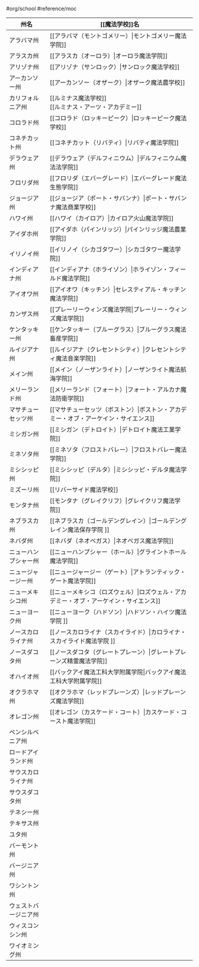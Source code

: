 #org/school #reference/moc 

| 州名         | [[魔法学校]]名                                          |
| ---------- | ---------------------------------------------- |
| アラバマ州      | [[アラバマ（モントゴメリー）\|モントゴメリー魔法学院]]                 |
| アラスカ州      | [[アラスカ（オーロラ）\|オーロラ魔法学院]]                       |
| アリゾナ州      | [[アリゾナ（サンロック）\|サンロック魔法学校]]                     |
| アーカンソー州    | [[アーカンソー（オザーク）\|オザーク魔法農学校]]                    |
| カリフォルニア州   | [[ルミナス魔法学校]]<br>[[ルミナス・アーツ・アカデミー]]             |
| コロラド州      | [[コロラド（ロッキーピーク）\|ロッキーピーク魔法学校]]                 |
| コネチカット州    | [[コネチカット（リバティ）\|リバティ魔法学院]]                     |
| デラウェア州     | [[デラウェア（デルフィニウム）\|デルフィニウム魔法法学院]]               |
| フロリダ州      | [[フロリダ（エバーグレード）\|エバーグレード魔法生態学院]]               |
| ジョージア州     | [[ジョージア（ポート・サバンナ）\|ポート・サバンナ魔法商業学校]]            |
| ハワイ州       | [[ハワイ（カイロア）\|カイロア火山魔法学院]]                      |
| アイダホ州      | [[アイダホ（パインリッジ）\|パインリッジ魔法農業学院]]                 |
| イリノイ州      | [[イリノイ（シカゴタワー）\|シカゴタワー魔法学院]]                   |
| インディアナ州    | [[インディアナ（ホライゾン）\|ホライゾン・フィールド魔法学院]]             |
| アイオワ州      | [[アイオワ（キッチン）\|セレスティアル・キッチン魔法学院]]               |
| カンザス州      | [[プレーリーウィンズ魔法学院\|プレーリー・ウィンズ魔法学院]]              |
| ケンタッキー州    | [[ケンタッキー（ブルーグラス）\|ブルーグラス魔法畜産学院]]               |
| ルイジアナ州     | [[ルイジアナ（クレセントシティ）\|クレセントシティ魔法音楽学院]]            |
| メイン州       | [[メイン（ノーザンライト）\|ノーザンライト魔法航海学院]]                |
| メリーランド州    | [[メリーランド（フォート）\|フォート・アルカナ魔法防衛学院]]              |
| マサチューセッツ州  | [[マサチューセッツ（ボストン）\|ボストン・アカデミー・オブ・アーケイン・サイエンス]]  |
| ミシガン州      | [[ミシガン（デトロイト）\|デトロイト魔法工業学院]]                   |
| ミネソタ州      | [[ミネソタ（フロストバレー）\|フロストバレー魔法学院]]                 |
| ミシシッピ州     | [[ミシシッピ（デルタ）\|ミシシッピ・デルタ魔法学院]]                  |
| ミズーリ州      | [[リバーサイド魔法学校]]                                 |
| モンタナ州      | [[モンタナ（グレイクリフ）\|グレイクリフ魔法学院]]                   |
| ネブラスカ州     | [[ネブラスカ（ゴールデングレイン）\|ゴールデングレイン魔法保存学院 ]]         |
| ネバダ州       | [[ネバダ（ネオベガス）\|ネオベガス魔法学院]]                      |
| ニューハンプシャー州 | [[ニューハンプシャー（ホール）\|グライントホール魔法学院]]               |
| ニュージャージー州  | [[ニュージャージー（ゲート）\|アトランティック・ゲート魔法学院]]            |
| ニューメキシコ州   | [[ニューメキシコ（ロズウェル）\|ロズウェル・アカデミー・オブ・アーケイン・サイエンス]] |
| ニューヨーク州    | [[ニューヨーク（ハドソン）\|ハドソン・ハイツ魔法学院 ]]                |
| ノースカロライナ州  | [[ノースカロライナ（スカイライド）\|カロライナ・スカイライド魔法学院 ]]        |
| ノースダコタ州    | [[ノースダコタ（グレートプレーン）\|グレートプレーンズ精霊魔法学院]]          |
| オハイオ州      | [[バックアイ魔法工科大学附属学院\|バックアイ魔法工科大学附属学院]]               |
| オクラホマ州     | [[オクラホマ（レッドプレーンズ）\|レッドプレーンズ魔法学院]]              |
| オレゴン州      | [[オレゴン（カスケード・コート）\|カスケード・コースト魔法学院]]            |
| ペンシルベニア州   |                                                |
| ロードアイランド州  |                                                |
| サウスカロライナ州  |                                                |
| サウスダコタ州    |                                                |
| テネシー州      |                                                |
| テキサス州      |                                                |
| ユタ州        |                                                |
| バーモント州     |                                                |
| バージニア州     |                                                |
| ワシントン州     |                                                |
| ウェストバージニア州 |                                                |
| ウィスコンシン州   |                                                |
| ワイオミング州    |                                                |
